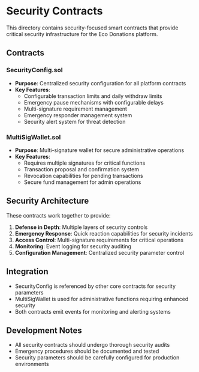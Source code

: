 # Security Contracts

This directory contains security-focused smart contracts that provide critical security infrastructure for the Eco Donations platform.

## Contracts

### SecurityConfig.sol

- **Purpose**: Centralized security configuration for all platform contracts
- **Key Features**:
  - Configurable transaction limits and daily withdraw limits
  - Emergency pause mechanisms with configurable delays
  - Multi-signature requirement management
  - Emergency responder management system
  - Security alert system for threat detection

### MultiSigWallet.sol

- **Purpose**: Multi-signature wallet for secure administrative operations
- **Key Features**:
  - Requires multiple signatures for critical functions
  - Transaction proposal and confirmation system
  - Revocation capabilities for pending transactions
  - Secure fund management for admin operations

## Security Architecture

These contracts work together to provide:

1. **Defense in Depth**: Multiple layers of security controls
2. **Emergency Response**: Quick reaction capabilities for security incidents
3. **Access Control**: Multi-signature requirements for critical operations
4. **Monitoring**: Event logging for security auditing
5. **Configuration Management**: Centralized security parameter control

## Integration

- SecurityConfig is referenced by other core contracts for security parameters
- MultiSigWallet is used for administrative functions requiring enhanced security
- Both contracts emit events for monitoring and alerting systems

## Development Notes

- All security contracts should undergo thorough security audits
- Emergency procedures should be documented and tested
- Security parameters should be carefully configured for production environments
